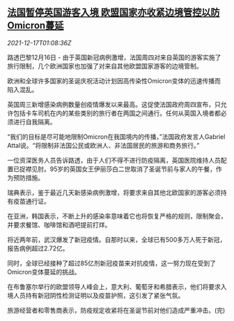 <!--1639704662000-->
[法国暂停英国游客入境 欧盟国家亦收紧边境管控以防Omicron蔓延](https://cn.reuters.com/article/uk-omicron-eu-travel-restrictions-1217-idCNKBS2IW03T)
------

<div><i>2021-12-17T01:08:36Z</i></div><p>路透巴黎12月16日 - 由于英国新冠病例激增，法国周四对来自英国的游客实施了旅行限制，几个欧洲国家也加强了对来自其他欧盟国家游客的边境管制。</p><p>欧洲和全球许多国家的圣诞庆祝活动计划因高传染性Omicron变体的迅速传播而陷入混乱。</p><p>英国周三新增感染病例数量创疫情爆发以来最高。这促使法国政府周四宣布，只允许包括卡车司机在内的某些类别的旅行者在两国之间通行。任何从英国入境者都必须进行自我隔离。</p><p>“我们的目标是尽可能地限制Omicron在我国境内的传播，”法国政府发言人Gabriel Attal说。“将限制非法国公民或欧洲人、非法国居民的旅游和商务旅行。”</p><p>一位资深医务人员告诉路透，由于人们不得不进行防疫隔离，英国医院维持人员配置已捉襟见肘。95岁的英国女王伊丽莎白二世取消了圣诞节前与家人的午餐，作为预防措施。</p><p>瑞典表示，鉴于最近几天新感染病例激增，将要求来自其他北欧国家的游客必须持有疫苗通行证。</p><p>在亚洲，韩国表示，不断上升的感染率意味着它也将恢复严格的规则，限制聚会，并要求餐馆、咖啡馆和酒吧提前打烊。</p><p>将近两年前，武汉爆发了新冠疫情。自那时以来，全球已有500多万人死于新冠，报告病例超过2.72亿。</p><p>同时，全球已经接种了超过85亿剂新冠疫苗来对抗疫情，这一努力现在受到了Omicron变体蔓延的挑战。</p><p>在布鲁塞尔举行的欧盟领导人峰会上，意大利、葡萄牙和希腊表示，他们将要求入境人员持有新冠阴性检测证明以及疫苗护照，这引发了紧张气氛。</p><p>旅游经营者和零售商表示，防疫规定收紧将在圣诞节前对他们造成严重冲击。(完)</p>
